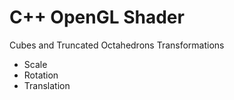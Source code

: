 # C++ OpenGL Shader

Cubes and Truncated Octahedrons Transformations
- Scale
- Rotation
- Translation
